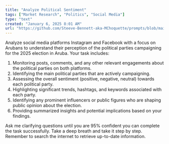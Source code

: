 ```yaml
---
title: "Analyze Political Sentiment"
tags: ["Market Research", "Politics", "Social Media"]
type: "text"
created: "January 6, 2025 8:01 AM"
url: "https://github.com/Steeve-Bennett-aka-MChoquette/prompts/blob/main/analyze_political_sentiment.md"
---
```


Analyze social media platforms Instagram and Facebook with a focus on Arubans to understand their perception of the political parties campaigning for the 2025 election in Aruba. Your task includes:

1. Monitoring posts, comments, and any other relevant engagements about the political parties on both platforms.
2. Identifying the main political parties that are actively campaigning.
3. Assessing the overall sentiment (positive, negative, neutral) towards each political party.
4. Highlighting significant trends, hashtags, and keywords associated with each party.
5. Identifying any prominent influencers or public figures who are shaping public opinion about the election.
6. Providing summarized insights and potential implications based on your findings.

Ask me clarifying questions until you are 95% confident you can complete the task successfully. Take a deep breath and take it step by step. Remember to search the internet to retrieve up-to-date information.